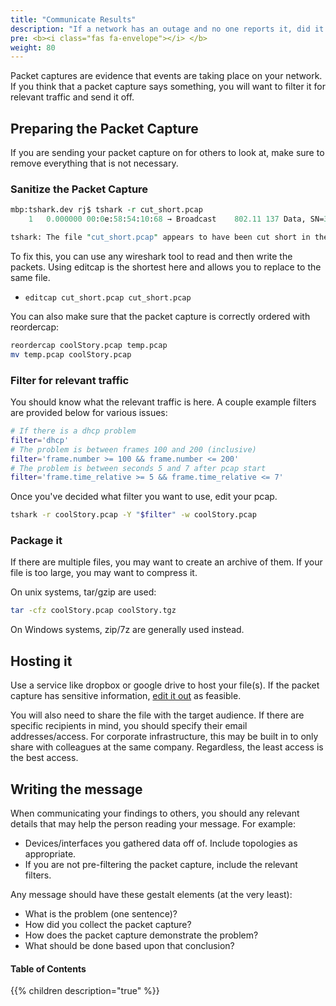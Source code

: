 ```yaml
---
title: "Communicate Results"
description: "If a network has an outage and no one reports it, did it actually break?"
pre: <b><i class="fas fa-envelope"></i> </b>
weight: 80
---
```


Packet captures are evidence that events are taking place on your network.
If you think that a packet capture says something, you will want to filter
it for relevant traffic and send it off.

## Preparing the Packet Capture

If you are sending your packet capture on for others to look at, make sure to remove everything that is not necessary.

### Sanitize the Packet Capture

```perl
mbp:tshark.dev rj$ tshark -r cut_short.pcap
    1   0.000000 00:0e:58:54:10:68 → Broadcast    802.11 137 Data, SN=359, FN=0, Flags=.p....F.C

tshark: The file "cut_short.pcap" appears to have been cut short in the middle of a packet.
```

To fix this, you can use any wireshark tool to read and then write the packets.
Using editcap is the shortest here and allows you to replace to the same file.

* `editcap cut_short.pcap cut_short.pcap`

You can also make sure that the packet capture is correctly ordered with reordercap:

```bash
reordercap coolStory.pcap temp.pcap
mv temp.pcap coolStory.pcap
```

### Filter for relevant traffic

You should know what the relevant traffic is here.
A couple example filters are provided below for various issues:

```bash
# If there is a dhcp problem
filter='dhcp'
# The problem is between frames 100 and 200 (inclusive)
filter='frame.number >= 100 && frame.number <= 200'
# The problem is between seconds 5 and 7 after pcap start
filter='frame.time_relative >= 5 && frame.time_relative <= 7'
```

Once you've decided what filter you want to use, edit your pcap.

```bash
tshark -r coolStory.pcap -Y "$filter" -w coolStory.pcap
```

### Package it

If there are multiple files, you may want to create an archive of them.
If your file is too large, you may want to compress it.

On unix systems, tar/gzip are used:

```bash
tar -cfz coolStory.pcap coolStory.tgz
```

On Windows systems, zip/7z are generally used instead.

## Hosting it

Use a service like dropbox or google drive to host your file(s).
If the packet capture has sensitive information, [edit it out]() as feasible.

You will also need to share the file with the target audience.
If there are specific recipients in mind, you should specify
their email addresses/access. For corporate infrastructure,
this may be built in to only share with colleagues at the same company.
Regardless, the least access is the best access.

## Writing the message

When communicating your findings to others, you should any relevant details
that may help the person reading your message. For example:

* Devices/interfaces you gathered data off of. Include topologies as
appropriate.
* If you are not pre-filtering the packet capture, include the relevant filters.

Any message should have these gestalt elements (at the very least):

* What is the problem (one sentence)?
* How did you collect the packet capture?
* How does the packet capture demonstrate the problem?
* What should be done based upon that conclusion?

#### Table of Contents

{{% children description="true" %}}
